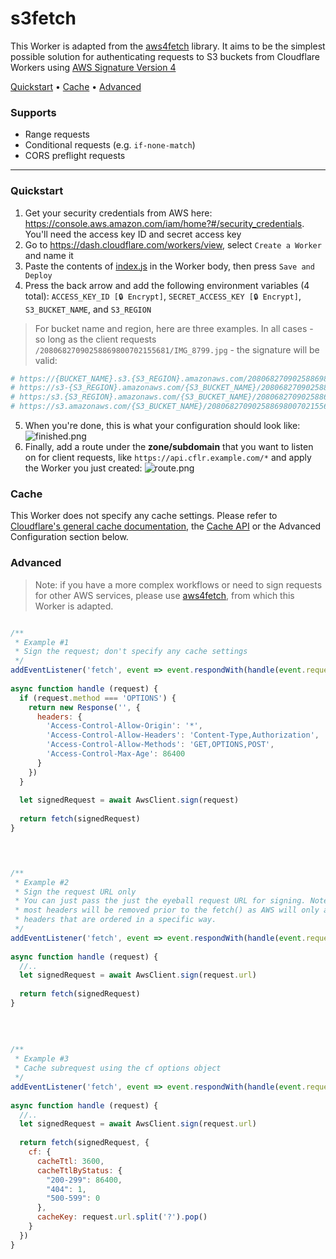 # s3fetch

This Worker is adapted from the [aws4fetch](https://github.com/mhart/aws4fetch) library. It aims to be the simplest possible solution for authenticating requests to S3 buckets from Cloudflare Workers using [AWS Signature Version 4](https://docs.aws.amazon.com/AmazonS3/latest/API/sig-v4-header-based-auth.html)


[Quickstart](#quickstart) •  [Cache](#quickstart) • [Advanced](#advanced)

### Supports
- Range requests
- Conditional requests (e.g. `if-none-match`)
- CORS preflight requests
  

- - - 

### Quickstart <a name='quickstart' id='quickstart'></a>
1. Get your security credentials from AWS here: https://console.aws.amazon.com/iam/home?#/security_credentials. You'll need the access key ID and secret access key
2. Go to https://dash.cloudflare.com/workers/view, select `Create a Worker` and name it
3. Paste the contents of [index.js](/index.js) in the Worker body, then press `Save and Deploy`
4. Press the back arrow and add the following environment variables (4 total):
`ACCESS_KEY_ID [🔒 Encrypt]`, `SECRET_ACCESS_KEY [🔒 Encrypt]`, `S3_BUCKET_NAME`, and `S3_REGION`
> For bucket name and region, here are three examples. In all cases - so long  as the client requests `/20806827090258869800702155681/IMG_8799.jpg` - the signature will be valid:
   
```bash
# https://{BUCKET_NAME}.s3.{S3_REGION}.amazonaws.com/20806827090258869800702155681/IMG_8799.jpg
# https://s3-{S3_REGION}.amazonaws.com/{S3_BUCKET_NAME}/20806827090258869800702155681/IMG_8799.jpg
# https:/s3.{S3_REGION}.amazonaws.com/{S3_BUCKET_NAME}/20806827090258869800702155681/IMG_8799.jpg
# https://s3.amazonaws.com/{S3_BUCKET_NAME}/20806827090258869800702155681/IMG_8799.jpg (us-east-1 only)
```
5. When you're done, this is what your configuration should look like:
![finished.png](https://storage.franktaylor.io/d06cef5527f329e519553f649b3a76e219f2c9d6/CleanShot%202020-03-30%20at%2004.24.39@2x.png)
6. Finally, add a route under the **zone/subdomain** that you want to listen on for client requests, like `https://api.cflr.example.com/*` and apply the Worker you just created:
![route.png](https://storage.franktaylor.io/d06cef5527f329e519553f649b3a76e219f2c9d6/CleanShot%202020-03-30%20at%2004.29.31@2x.png)


### Cache <a name='cache' id='cache'></a>
This Worker does not specify any cache settings. Please refer to [Cloudflare's general cache documentation](https://support.cloudflare.com/hc/en-us/articles/202775670), the [Cache API](https://developers.cloudflare.com/workers/about/using-cache/#body-inner) or the Advanced Configuration section below.

### Advanced  <a name='advanced' id='advanced'></a>
> Note: if you have a more complex workflows or need to sign requests for other AWS services, please use [aws4fetch](https://github.com/mhart/aws4fetch), from which this Worker is adapted.

```js

/** 
 * Example #1
 * Sign the request; don't specify any cache settings
 */
addEventListener('fetch', event => event.respondWith(handle(event.request)))
 
async function handle (request) {
  if (request.method === 'OPTIONS') {
    return new Response('', {
      headers: {
        'Access-Control-Allow-Origin': '*',
        'Access-Control-Allow-Headers': 'Content-Type,Authorization',
        'Access-Control-Allow-Methods': 'GET,OPTIONS,POST',
        'Access-Control-Max-Age': 86400
      }
    })
  }
 
  let signedRequest = await AwsClient.sign(request)
 
  return fetch(signedRequest)
}
 



/** 
 * Example #2
 * Sign the request URL only
 * You can just pass the just the eyeball request URL for signing. Note that
 * most headers will be removed prior to the fetch() as AWS will only accept
 * headers that are ordered in a specific way.
 */
addEventListener('fetch', event => event.respondWith(handle(event.request)))
 
async function handle (request) {
  //..
  let signedRequest = await AwsClient.sign(request.url)
 
  return fetch(signedRequest)
}
 
 
 
 
/** 
 * Example #3
 * Cache subrequest using the cf options object
 */
addEventListener('fetch', event => event.respondWith(handle(event.request)))
 
async function handle (request) {
  //..
  let signedRequest = await AwsClient.sign(request.url)
 
  return fetch(signedRequest, {
    cf: {
      cacheTtl: 3600,
      cacheTtlByStatus: {
        "200-299": 86400,
        "404": 1,
        "500-599": 0
      },
      cacheKey: request.url.split('?').pop()
    }
  })
}

```
